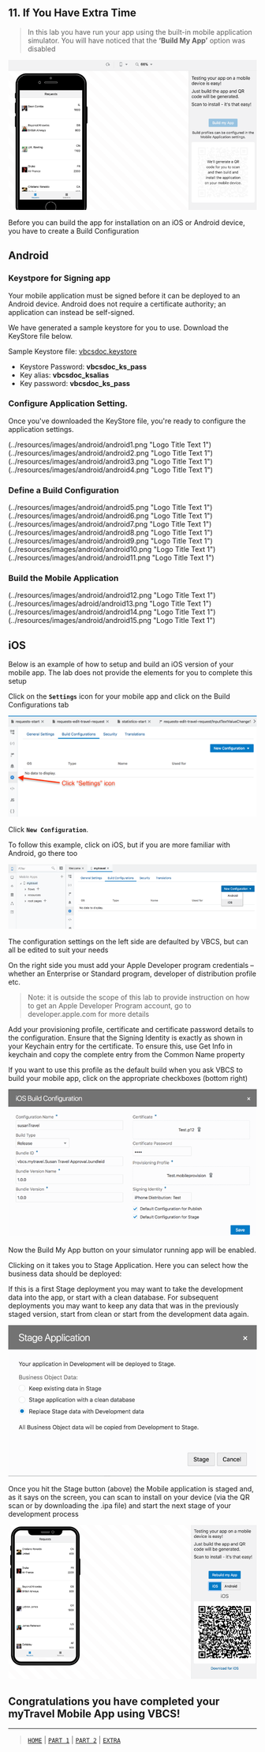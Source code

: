 ## 11. If You Have Extra Time

> In this lab you have run your app using the built-in mobile application simulator. You will have noticed that the **‘Build My App’** option was disabled

![alt text](../resources/images/mob/E1.png "Logo Title Text 1") 


Before you can build the app for installation on an iOS or Android device, you have to create a Build Configuration

## Android

### Keystpore for Signing app
Your mobile application must be signed before it can be deployed to an Android device. Android does not require a certificate authority; an application can instead be self-signed.

We have generated a sample keystore for you to use. Download the KeyStore file below.

Sample Keystore file:  <a href="resources/KSFile/vbcsdoc.keystore">vbcsdoc.keystore</a>

+ Keystore Password: **vbcsdoc_ks_pass**
+ Key alias: **vbcsdoc_ksalias**
+ Key password: **vbcsdoc_ks_pass**

### Configure Application Setting.
Once you've downloaded the KeyStore file, you're ready to configure the application settings.

(../resources/images/android/android1.png "Logo Title Text 1")
(../resources/images/android/android2.png "Logo Title Text 1")
(../resources/images/android/android3.png "Logo Title Text 1")
(../resources/images/android/android4.png "Logo Title Text 1")

### Define a Build Configuration

(../resources/images/android/android5.png "Logo Title Text 1")
(../resources/images/android/android6.png "Logo Title Text 1")
(../resources/images/android/android7.png "Logo Title Text 1")
(../resources/images/android/android8.png "Logo Title Text 1")
(../resources/images/android/android9.png "Logo Title Text 1")
(../resources/images/android/android10.png "Logo Title Text 1")
(../resources/images/android/android11.png "Logo Title Text 1")

### Build the Mobile Application

(../resources/images/android/android12.png "Logo Title Text 1")
(../resources/images/adroid/android13.png "Logo Title Text 1")
(../resources/images/android/android14.png "Logo Title Text 1")
(../resources/images/android/android15.png "Logo Title Text 1")


## iOS
Below is an example of how to setup and build an iOS version of your mobile app.  The lab does not provide the elements for you to complete this setup

Click on the **`Settings`** icon for your mobile app and click on the Build Configurations tab

![alt text](../resources/images/mob/E2.png "Logo Title Text 1")
 
Click **`New Configuration`**.

To follow this example, click on iOS, but if you are more familiar with Android, go there too

![alt text](../resources/images/mob/E3.png "Logo Title Text 1") 

The configuration settings on the left side are defaulted by VBCS, but can all be edited to suit your needs

On the right side you must add your Apple Developer program credentials – whether an Enterprise or Standard program, developer of distribution profile etc.

> Note: it is outside the scope of this lab to provide instruction on how to get an Apple Developer Program account, go to developer.apple.com for more details

Add your provisioning profile, certificate and certificate password details to the configuration. Ensure that the Signing Identity is exactly as shown in your Keychain entry for the certificate. To ensure this, use Get Info in keychain and copy the complete entry from the Common Name property

If you want to use this profile as the default build when you ask VBCS to build your mobile app, click on the appropriate checkboxes (bottom right)

![alt text](../resources/images/mob/E4.png "Logo Title Text 1") 

Now the Build My App button on your simulator running app will be enabled.

Clicking on it takes you to Stage Application. Here you can select how the business data should be deployed:

If this is a first Stage deployment you may want to take the development data into the app, or start with a clean database. For subsequent deployments you may want to keep any data that was in the previously staged version, start from clean or start from the development data again.

![alt text](../resources/images/mob/E5.png "Logo Title Text 1")

Once you hit the Stage button (above) the Mobile application is staged and, as it says on the screen, you can scan to install on your device (via the QR scan or by downloading the .ipa file) and start the next stage of your development process

![alt text](../resources/images/mob/E6.png "Logo Title Text 1")

## Congratulations you have completed your myTravel Mobile App using VBCS!

---
> [`HOME`](../README.md) | [`PART 1`](MOB_PART_1.md) | [`PART 2`](MOB_PART_2.md) | [`EXTRA`](MOB_EXTRA_1.md)
